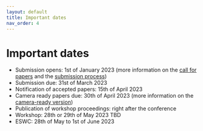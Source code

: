 ```yaml
---
layout: default
title: Important dates
nav_order: 4
---
```


# Important dates
* Submission opens: 1st of January 2023 (more information on the [call for papers](./cfp) and the [submission process](./submission))
* Submission due: 31st of March 2023
* Notification of accepted papers: 15th of April 2023
* Camera ready papers due: 30th of April 2023 (more information on the [camera-ready version](./camera))
* Publication of workshop proceedings: right after the conference
* Workshop: 28th or 29th of May 2023 TBD
* ESWC: 28th of May to 1st of June 2023